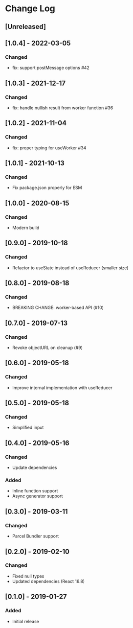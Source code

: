 # Change Log

## [Unreleased]

## [1.0.4] - 2022-03-05
### Changed
- fix: support postMessage options #42

## [1.0.3] - 2021-12-17
### Changed
- fix: handle nullish result from worker function #36

## [1.0.2] - 2021-11-04
### Changed
- fix: proper typing for useWorker #34

## [1.0.1] - 2021-10-13
### Changed
- Fix package.json properly for ESM

## [1.0.0] - 2020-08-15
### Changed
- Modern build

## [0.9.0] - 2019-10-18
### Changed
- Refactor to useState instead of useReducer (smaller size)

## [0.8.0] - 2019-08-18
### Changed
- BREAKING CHANGE: worker-based API (#10)

## [0.7.0] - 2019-07-13
### Changed
- Revoke objectURL on cleanup (#9)

## [0.6.0] - 2019-05-18
### Changed
- Improve internal implementation with useReducer

## [0.5.0] - 2019-05-18
### Changed
- Simplified input

## [0.4.0] - 2019-05-16
### Changed
- Update dependencies
### Added
- Inline function support
- Async generator support

## [0.3.0] - 2019-03-11
### Changed
- Parcel Bundler support

## [0.2.0] - 2019-02-10
### Changed
- Fixed null types
- Updated dependencies (React 16.8)

## [0.1.0] - 2019-01-27
### Added
- Initial release
